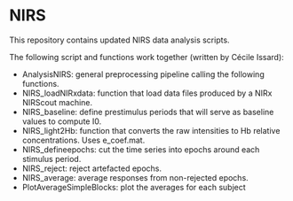 # NIRS

This repository contains updated NIRS data analysis scripts. 

The following script and functions work together (written by Cécile Issard):
- AnalysisNIRS: general preprocessing pipeline calling the following functions.
- NIRS_loadNIRxdata: function that load data files produced by a NIRx NIRScout machine.
- NIRS_baseline: define prestimulus periods that will serve as baseline values to compute I0. 
- NIRS_light2Hb: function that converts the raw intensities to Hb relative concentrations. Uses e_coef.mat.
- NIRS_defineepochs: cut the time series into epochs around each stimulus period.
- NIRS_reject: reject artefacted epochs.
- NIRS_average: average responses from non-rejected epochs.
- PlotAverageSimpleBlocks: plot the averages for each subject 

